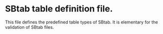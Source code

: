 SBtab table definition file.
============================

This file defines the predefined table types of SBtab. It is elementary for the validation of SBtab files.
